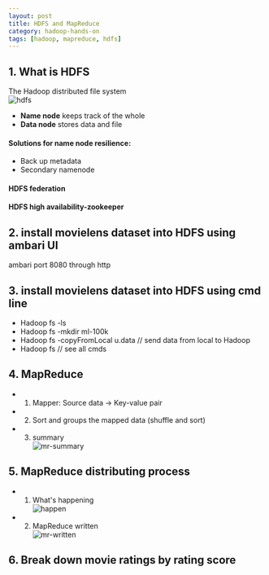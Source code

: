 ```yaml
---
layout: post
title: HDFS and MapReduce
category: hadoop-hands-on
tags: [hadoop, mapreduce, hdfs]
---
```


## 1. What is HDFS
The Hadoop distributed file system  
![hdfs](http://pair5904t.bkt.clouddn.com/2018-5-20-HDFS-and-MapReduce/hdfs.jpg)

- **Name node** keeps track of the whole
- **Data node** stores data and file
	
#### Solutions for name node resilience:
- Back up metadata
- Secondary namenode
	
#### HDFS federation
	
#### HDFS high availability-zookeeper

## 2. install movielens dataset into HDFS using ambari UI

ambari port 8080 through http

## 3. install movielens dataset into HDFS using cmd line

- Hadoop fs -ls
- Hadoop fs -mkdir ml-100k
- Hadoop fs -copyFromLocal u.data // send data from local to Hadoop
- Hadoop fs // see all cmds

## 4. MapReduce
- 1. Mapper: Source data -> Key-value pair
- 2. Sort and groups the mapped data (shuffle and sort)
- 3. summary  
![mr-summary](http://pair5904t.bkt.clouddn.com/2018-5-20-HDFS-and-MapReduce/mapreduce-summary.jpg)

## 5. MapReduce distributing process
- 1. What's happening  
![happen](http://pair5904t.bkt.clouddn.com/2018-5-20-HDFS-and-MapReduce/what-happening.jpg)
- 2. MapReduce written  
![mr-written](http://pair5904t.bkt.clouddn.com/2018-5-20-HDFS-and-MapReduce/mapreduce-written)

## 6. Break down movie ratings by rating score